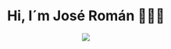 <div align="center">
    <h1 align="center">Hi, I´m José Román 👨🏼‍💻</h1>
</div>
<p align="center">
    <img src="https://skillicons.dev/icons?i=html,css,js,java,php,sql,vscode,linux,bash,git,github,kali" />
</p>

<!--
**Joseroman15/Joseroman15** is a ✨ _special_ ✨ repository because its `README.md` (this file) appears on your GitHub profile.

Here are some ideas to get you started:

- 🔭 I’m currently working on ...
- 🌱 I’m currently learning ...
- 👯 I’m looking to collaborate on ...
- 🤔 I’m looking for help with ...
- 💬 Ask me about ...
- 📫 How to reach me: ...
- 😄 Pronouns: ...
- ⚡ Fun fact: ...
-->

